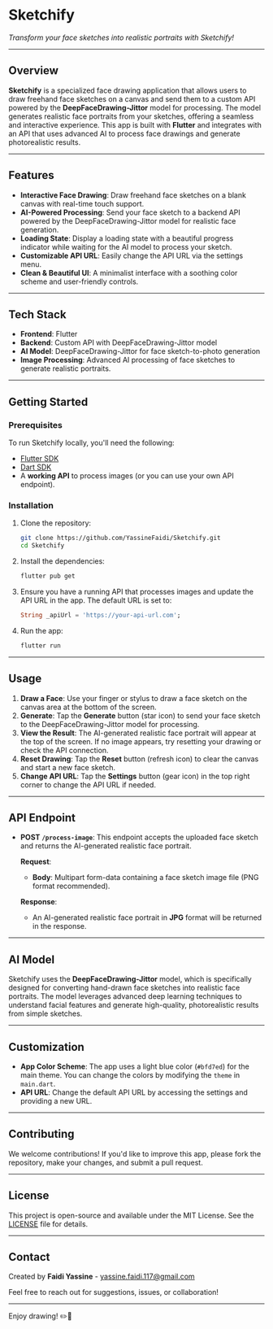 # Sketchify

*Transform your face sketches into realistic portraits with Sketchify!*

---

## Overview

**Sketchify** is a specialized face drawing application that allows users to draw freehand face sketches on a canvas and send them to a custom API powered by the **DeepFaceDrawing-Jittor** model for processing. The model generates realistic face portraits from your sketches, offering a seamless and interactive experience. This app is built with **Flutter** and integrates with an API that uses advanced AI to process face drawings and generate photorealistic results.

---

## Features

- **Interactive Face Drawing**: Draw freehand face sketches on a blank canvas with real-time touch support.
- **AI-Powered Processing**: Send your face sketch to a backend API powered by the DeepFaceDrawing-Jittor model for realistic face generation.
- **Loading State**: Display a loading state with a beautiful progress indicator while waiting for the AI model to process your sketch.
- **Customizable API URL**: Easily change the API URL via the settings menu.
- **Clean & Beautiful UI**: A minimalist interface with a soothing color scheme and user-friendly controls.

---

## Tech Stack

- **Frontend**: Flutter
- **Backend**: Custom API with DeepFaceDrawing-Jittor model
- **AI Model**: DeepFaceDrawing-Jittor for face sketch-to-photo generation
- **Image Processing**: Advanced AI processing of face sketches to generate realistic portraits.

---

## Getting Started

### Prerequisites

To run Sketchify locally, you'll need the following:

- [Flutter SDK](https://flutter.dev/docs/get-started/install)
- [Dart SDK](https://dart.dev/get-dart)
- A **working API** to process images (or you can use your own API endpoint).

### Installation

1. Clone the repository:

   ```bash
   git clone https://github.com/YassineFaidi/Sketchify.git
   cd Sketchify
   ```

2. Install the dependencies:

   ```bash
   flutter pub get
   ```

3. Ensure you have a running API that processes images and update the API URL in the app. The default URL is set to:

   ```dart
   String _apiUrl = 'https://your-api-url.com';
   ```

4. Run the app:

   ```bash
   flutter run
   ```

---

## Usage

1. **Draw a Face**: Use your finger or stylus to draw a face sketch on the canvas area at the bottom of the screen.
2. **Generate**: Tap the **Generate** button (star icon) to send your face sketch to the DeepFaceDrawing-Jittor model for processing.
3. **View the Result**: The AI-generated realistic face portrait will appear at the top of the screen. If no image appears, try resetting your drawing or check the API connection.
4. **Reset Drawing**: Tap the **Reset** button (refresh icon) to clear the canvas and start a new face sketch.
5. **Change API URL**: Tap the **Settings** button (gear icon) in the top right corner to change the API URL if needed.

---

## API Endpoint

- **POST `/process-image`**: This endpoint accepts the uploaded face sketch and returns the AI-generated realistic face portrait.

  **Request**:
  - **Body**: Multipart form-data containing a face sketch image file (PNG format recommended).

  **Response**:
  - An AI-generated realistic face portrait in **JPG** format will be returned in the response.

---

## AI Model

Sketchify uses the **DeepFaceDrawing-Jittor** model, which is specifically designed for converting hand-drawn face sketches into realistic face portraits. The model leverages advanced deep learning techniques to understand facial features and generate high-quality, photorealistic results from simple sketches.

---

## Customization

- **App Color Scheme**: The app uses a light blue color (`#bfd7ed`) for the main theme. You can change the colors by modifying the `theme` in `main.dart`.
- **API URL**: Change the default API URL by accessing the settings and providing a new URL.

---

## Contributing

We welcome contributions! If you'd like to improve this app, please fork the repository, make your changes, and submit a pull request.

---

## License

This project is open-source and available under the MIT License. See the [LICENSE](LICENSE) file for details.

---

## Contact

Created by **Faidi Yassine** - yassine.faidi.117@gmail.com

Feel free to reach out for suggestions, issues, or collaboration!

---

Enjoy drawing! ✏️🎨
